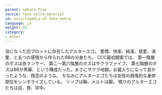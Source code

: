 ```yaml
---
parent: sakura-five
source: fate-extra-material
id: encyclopedia-of-fate-extra
language: ja
weight: 65
category:
- other
---
```


没になった旧プロットに存在したアルターエゴ。
愛憎、快楽、純潔、慈愛、渇愛、と五つの感情から作られたBBの分身たち。
CCC最初期案では、
第一階層のボスは赤ランサー、
第二～第六階層のボスはサクラファイブ、
第七階層のボスはBBか黒幕、という構成だった。まさにサクラ地獄。お蔵入りになって良かったような、残念のような。
ちなみにアルターエゴたちは女性の扇情的な身体部位をシンボライズしている。
リップは胸、メルトは脚。
残りのアルターエゴたちは目、唇、背中。
